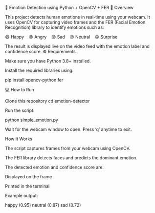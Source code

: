🧠 Emotion Detection using Python + OpenCV + FER
📖 Overview

This project detects human emotions in real-time using your webcam.
It uses OpenCV for capturing video frames and the FER (Facial Emotion Recognition) library to identify emotions such as:

😄 Happy    😠 Angry    😢 Sad    😐 Neutral    😲 Surprise

The result is displayed live on the video feed with the emotion label and confidence score.
⚙️ Requirements

Make sure you have Python 3.8+ installed.

Install the required libraries using:

pip install opencv-python fer

💻 How to Run

Clone this repository
cd emotion-detector

Run the script:

python simple_emotion.py


Wait for the webcam window to open.
Press ‘q’ anytime to exit.

How It Works

The script captures frames from your webcam using OpenCV.

The FER library detects faces and predicts the dominant emotion.

The detected emotion and confidence score are:

Displayed on the frame

Printed in the terminal

Example output:

happy (0.95)
neutral (0.87)
sad (0.72)
